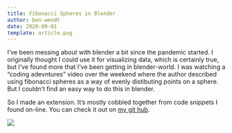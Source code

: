 ```yaml
---
title: Fibonacci Spheres in Blender
author: ben-wendt
date: 2020-09-01
template: article.pug
---
```


I’ve been messing about with blender a bit since the pandemic started. I originally thought I could use it for visualizing data, which is certainly true, but I’ve found more that I’ve been getting in blender-world. I was watching a “coding adevntures” video over the weekend where the author described using fibonacci spheres as a way of evenly distibuting points on a sphere. But I couldn’t find an easy way to do this in blender.

<span class="more"></span>

So I made an extension. It’s mostly cobbled together from code snippets I found on-line. You can check it out on [my git hub](https://github.com/rbwendt/blender-add-mesh-fibonacci-sphere).

![](https://raw.githubusercontent.com/rbwendt/blender-add-mesh-fibonacci-sphere/master/Video.gif)